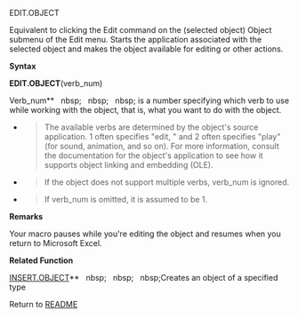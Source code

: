 EDIT.OBJECT

Equivalent to clicking the Edit command on the (selected object) Object
submenu of the Edit menu. Starts the application associated with the
selected object and makes the object available for editing or other
actions.

**Syntax**

**EDIT.OBJECT**(verb\_num)

Verb\_num**&nbsp;&nbsp;&nbsp;nbsp;&nbsp;&nbsp;&nbsp;nbsp;&nbsp;&nbsp;&nbsp;nbsp;&nbsp;is a number specifying which verb to
use while working with the object, that is, what you want to do with the
object.

  - > The available verbs are determined by the object's source
    > application. 1 often specifies "edit, " and 2 often specifies
    > "play" (for sound, animation, and so on). For more information,
    > consult the documentation for the object's application to see how
    > it supports object linking and embedding (OLE).

  - > If the object does not support multiple verbs, verb\_num is
    > ignored.

  - > If verb\_num is omitted, it is assumed to be 1.


**Remarks**

Your macro pauses while you're editing the object and resumes when you
return to Microsoft Excel.

**Related Function**

[INSERT.OBJECT](INSERT.OBJECT.md)**&nbsp;&nbsp;&nbsp;nbsp;&nbsp;&nbsp;&nbsp;nbsp;&nbsp;&nbsp;&nbsp;nbsp;Creates an object of a specified type



Return to [README](README.md)

